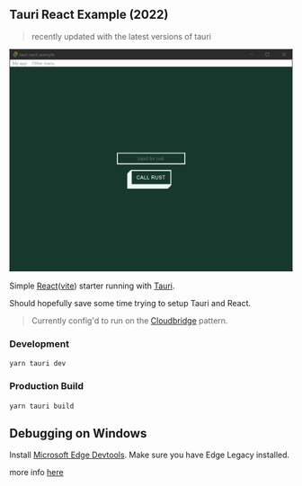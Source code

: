 ## Tauri React Example (2022)

> recently updated with the latest versions of tauri

![test-screenshot.jpg](./docs/test-screenshot.png)

Simple [React](https://create-react-app.dev/)([vite](https://vitejs.dev/)) starter running with [Tauri](https://tauri.studio/).

Should hopefully save some time trying to setup Tauri and React.

> Currently config'd to run on the [Cloudbridge](https://tauri.studio/docs/architecture/recipes/cloudbridge) pattern.

### Development

```
yarn tauri dev
```

### Production Build

```
yarn tauri build
```


## Debugging on Windows

Install [Microsoft Edge Devtools](https://www.microsoft.com/en-au/p/microsoft-edge-devtools-preview/9mzbfrmz0mnj?rtc=1&activetab=pivot:overviewtab). Make sure you have Edge Legacy installed.

more info [here](https://github.com/tauri-apps/tauri/wiki/04.-MS-Windows-Setup#devtools)

